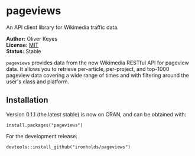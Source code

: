 # pageviews
An API client library for Wikimedia traffic data.

__Author:__ Oliver Keyes<br/>
__License:__ [MIT](http://opensource.org/licenses/MIT)<br/>
__Status:__ Stable

`pageviews` provides data from the new Wikimedia RESTful API for pageview data. It allows you to retrieve per-article, per-project, and top-1000 pageview data covering a wide range of times and with filtering around the user's class and platform.

## Installation
Version 0.1.1 (the latest stable) is now on CRAN, and can be obtained with:

    install.packages("pageviews")
    
For the development release:

    devtools::install_github("ironholds/pageviews")
